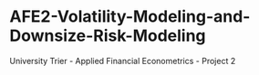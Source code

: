 # AFE2-Volatility-Modeling-and-Downsize-Risk-Modeling
University Trier - Applied Financial Econometrics - Project 2
